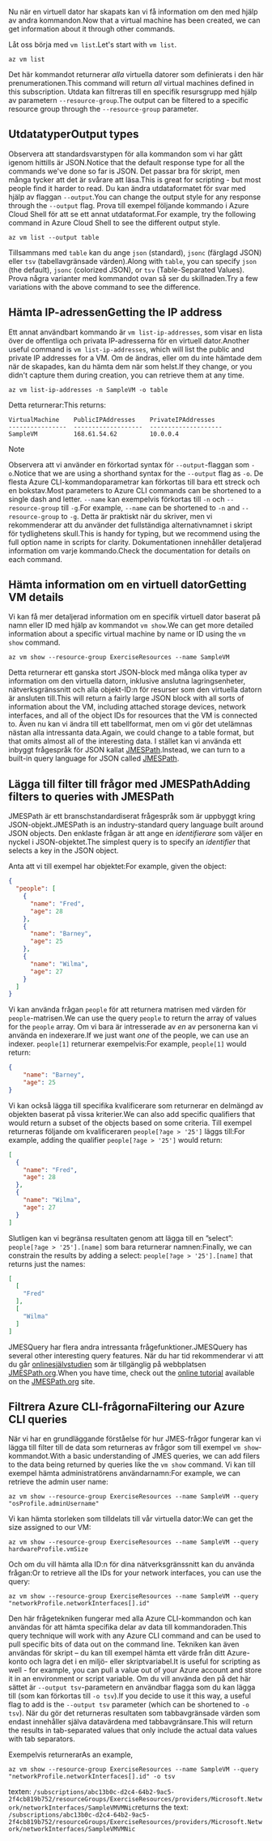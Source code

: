 <span data-ttu-id="2ac1c-101">Nu när en virtuell dator har skapats kan vi få information om den med hjälp av andra kommandon.</span><span class="sxs-lookup"><span data-stu-id="2ac1c-101">Now that a virtual machine has been created, we can get information about it through other commands.</span></span>

<span data-ttu-id="2ac1c-102">Låt oss börja med `vm list`.</span><span class="sxs-lookup"><span data-stu-id="2ac1c-102">Let's start with `vm list`.</span></span>

```azurecli
az vm list
```

<span data-ttu-id="2ac1c-103">Det här kommandot returnerar _alla_ virtuella datorer som definierats i den här prenumerationen.</span><span class="sxs-lookup"><span data-stu-id="2ac1c-103">This command will return _all_ virtual machines defined in this subscription.</span></span> <span data-ttu-id="2ac1c-104">Utdata kan filtreras till en specifik resursgrupp med hjälp av parametern `--resource-group`.</span><span class="sxs-lookup"><span data-stu-id="2ac1c-104">The output can be filtered to a specific resource group through the `--resource-group` parameter.</span></span> 

## <a name="output-types"></a><span data-ttu-id="2ac1c-105">Utdatatyper</span><span class="sxs-lookup"><span data-stu-id="2ac1c-105">Output types</span></span>
<span data-ttu-id="2ac1c-106">Observera att standardsvarstypen för alla kommandon som vi har gått igenom hittills är JSON.</span><span class="sxs-lookup"><span data-stu-id="2ac1c-106">Notice that the default response type for all the commands we've done so far is JSON.</span></span> <span data-ttu-id="2ac1c-107">Det passar bra för skript, men många tycker att det är svårare att läsa.</span><span class="sxs-lookup"><span data-stu-id="2ac1c-107">This is great for scripting - but most people find it harder to read.</span></span> <span data-ttu-id="2ac1c-108">Du kan ändra utdataformatet för svar med hjälp av flaggan `--output`.</span><span class="sxs-lookup"><span data-stu-id="2ac1c-108">You can change the output style for any response through the `--output` flag.</span></span> <span data-ttu-id="2ac1c-109">Prova till exempel följande kommando i Azure Cloud Shell för att se ett annat utdataformat.</span><span class="sxs-lookup"><span data-stu-id="2ac1c-109">For example, try the following command in Azure Cloud Shell to see the different output style.</span></span>

```azurecli
az vm list --output table
```

<span data-ttu-id="2ac1c-110">Tillsammans med `table` kan du ange `json` (standard), `jsonc` (färglagd JSON) eller `tsv` (tabellavgränsade värden).</span><span class="sxs-lookup"><span data-stu-id="2ac1c-110">Along with `table`, you can specify `json` (the default), `jsonc` (colorized JSON), or `tsv` (Table-Separated Values).</span></span> <span data-ttu-id="2ac1c-111">Prova några varianter med kommandot ovan så ser du skillnaden.</span><span class="sxs-lookup"><span data-stu-id="2ac1c-111">Try a few variations with the above command to see the difference.</span></span>

## <a name="getting-the-ip-address"></a><span data-ttu-id="2ac1c-112">Hämta IP-adressen</span><span class="sxs-lookup"><span data-stu-id="2ac1c-112">Getting the IP address</span></span>

<span data-ttu-id="2ac1c-113">Ett annat användbart kommando är `vm list-ip-addresses`, som visar en lista över de offentliga och privata IP-adresserna för en virtuell dator.</span><span class="sxs-lookup"><span data-stu-id="2ac1c-113">Another useful command is `vm list-ip-addresses`, which will list the public and private IP addresses for a VM.</span></span> <span data-ttu-id="2ac1c-114">Om de ändras, eller om du inte hämtade dem när de skapades, kan du hämta dem när som helst.</span><span class="sxs-lookup"><span data-stu-id="2ac1c-114">If they change, or you didn't capture them during creation, you can retrieve them at any time.</span></span>

```azurecli
az vm list-ip-addresses -n SampleVM -o table
```

<span data-ttu-id="2ac1c-115">Detta returnerar:</span><span class="sxs-lookup"><span data-stu-id="2ac1c-115">This returns:</span></span>

```
VirtualMachine    PublicIPAddresses    PrivateIPAddresses
----------------  -------------------  --------------------
SampleVM          168.61.54.62         10.0.0.4
```

> [!NOTE]
> <span data-ttu-id="2ac1c-116">Observera att vi använder en förkortad syntax för `--output`-flaggan som `-o`.</span><span class="sxs-lookup"><span data-stu-id="2ac1c-116">Notice that we are using a shorthand syntax for the `--output` flag as `-o`.</span></span> <span data-ttu-id="2ac1c-117">De flesta Azure CLI-kommandoparametrar kan förkortas till bara ett streck och en bokstav.</span><span class="sxs-lookup"><span data-stu-id="2ac1c-117">Most parameters to Azure CLI commands can be shortened to a single dash and letter.</span></span> <span data-ttu-id="2ac1c-118">`--name` kan exempelvis förkortas till `-n` och `--resource-group` till `-g`.</span><span class="sxs-lookup"><span data-stu-id="2ac1c-118">For example, `--name` can be shortened to `-n` and `--resource-group` to `-g`.</span></span> <span data-ttu-id="2ac1c-119">Detta är praktiskt när du skriver, men vi rekommenderar att du använder det fullständiga alternativnamnet i skript för tydlighetens skull.</span><span class="sxs-lookup"><span data-stu-id="2ac1c-119">This is handy for typing, but we recommend using the full option name in scripts for clarity.</span></span> <span data-ttu-id="2ac1c-120">Dokumentationen innehåller detaljerad information om varje kommando.</span><span class="sxs-lookup"><span data-stu-id="2ac1c-120">Check the documentation for details on each command.</span></span>

## <a name="getting-vm-details"></a><span data-ttu-id="2ac1c-121">Hämta information om en virtuell dator</span><span class="sxs-lookup"><span data-stu-id="2ac1c-121">Getting VM details</span></span>

<span data-ttu-id="2ac1c-122">Vi kan få mer detaljerad information om en specifik virtuell dator baserat på namn eller ID med hjälp av kommandot `vm show`.</span><span class="sxs-lookup"><span data-stu-id="2ac1c-122">We can get more detailed information about a specific virtual machine by name or ID using the `vm show` command.</span></span>

```azurecli
az vm show --resource-group ExerciseResources --name SampleVM
```

<span data-ttu-id="2ac1c-123">Detta returnerar ett ganska stort JSON-block med många olika typer av information om den virtuella datorn, inklusive anslutna lagringsenheter, nätverksgränssnitt och alla objekt-ID:n för resurser som den virtuella datorn är ansluten till.</span><span class="sxs-lookup"><span data-stu-id="2ac1c-123">This will return a fairly large JSON block with all sorts of information about the VM, including attached storage devices, network interfaces, and all of the object IDs for resources that the VM is connected to.</span></span> <span data-ttu-id="2ac1c-124">Även nu kan vi ändra till ett tabellformat, men om vi gör det utelämnas nästan alla intressanta data.</span><span class="sxs-lookup"><span data-stu-id="2ac1c-124">Again, we could change to a table format, but that omits almost all of the interesting data.</span></span> <span data-ttu-id="2ac1c-125">I stället kan vi använda ett inbyggt frågespråk för JSON kallat [JMESPath](http://jmespath.org/).</span><span class="sxs-lookup"><span data-stu-id="2ac1c-125">Instead, we can turn to a built-in query language for JSON called [JMESPath](http://jmespath.org/).</span></span>

## <a name="adding-filters-to-queries-with-jmespath"></a><span data-ttu-id="2ac1c-126">Lägga till filter till frågor med JMESPath</span><span class="sxs-lookup"><span data-stu-id="2ac1c-126">Adding filters to queries with JMESPath</span></span>

<span data-ttu-id="2ac1c-127">JMESPath är ett branschstandardiserat frågespråk som är uppbyggt kring JSON-objekt.</span><span class="sxs-lookup"><span data-stu-id="2ac1c-127">JMESPath is an industry-standard query language built around JSON objects.</span></span> <span data-ttu-id="2ac1c-128">Den enklaste frågan är att ange en _identifierare_ som väljer en nyckel i JSON-objektet.</span><span class="sxs-lookup"><span data-stu-id="2ac1c-128">The simplest query is to specify an _identifier_ that selects a key in the JSON object.</span></span>

<span data-ttu-id="2ac1c-129">Anta att vi till exempel har objektet:</span><span class="sxs-lookup"><span data-stu-id="2ac1c-129">For example, given the object:</span></span>

```json
{
  "people": [
    {
      "name": "Fred",
      "age": 28
    },
    {
      "name": "Barney",
      "age": 25
    },
    {
      "name": "Wilma",
      "age": 27
    }
  ]
}
```

<span data-ttu-id="2ac1c-130">Vi kan använda frågan `people` för att returnera matrisen med värden för `people`-matrisen.</span><span class="sxs-lookup"><span data-stu-id="2ac1c-130">We can use the query `people` to return the array of values for the `people` array.</span></span> <span data-ttu-id="2ac1c-131">Om vi bara är intresserade av _en_ av personerna kan vi använda en indexerare.</span><span class="sxs-lookup"><span data-stu-id="2ac1c-131">If we just want _one_ of the people, we can use an indexer.</span></span> <span data-ttu-id="2ac1c-132">`people[1]` returnerar exempelvis:</span><span class="sxs-lookup"><span data-stu-id="2ac1c-132">For example, `people[1]` would return:</span></span>

```json
{
    "name": "Barney",
    "age": 25
}
```

<span data-ttu-id="2ac1c-133">Vi kan också lägga till specifika kvalificerare som returnerar en delmängd av objekten baserat på vissa kriterier.</span><span class="sxs-lookup"><span data-stu-id="2ac1c-133">We can also add specific qualifiers that would return a subset of the objects based on some criteria.</span></span> <span data-ttu-id="2ac1c-134">Till exempel returneras följande om kvalificeraren `people[?age > '25']` läggs till:</span><span class="sxs-lookup"><span data-stu-id="2ac1c-134">For example, adding the qualifier `people[?age > '25']` would return:</span></span>

```json
[
  {
    "name": "Fred",
    "age": 28
  },
  {
    "name": "Wilma",
    "age": 27
  }
]
```

<span data-ttu-id="2ac1c-135">Slutligen kan vi begränsa resultaten genom att lägga till en ”select”: `people[?age > '25'].[name]` som bara returnerar namnen:</span><span class="sxs-lookup"><span data-stu-id="2ac1c-135">Finally, we can constrain the results by adding a select: `people[?age > '25'].[name]` that returns just the names:</span></span>

```json
[
  [
    "Fred"
  ],
  [
    "Wilma"
  ]
]
```

<span data-ttu-id="2ac1c-136">JMESQuery har flera andra intressanta frågefunktioner.</span><span class="sxs-lookup"><span data-stu-id="2ac1c-136">JMESQuery has several other interesting query features.</span></span> <span data-ttu-id="2ac1c-137">När du har tid rekommenderar vi att du går [onlinesjälvstudien](http://jmespath.org/tutorial.html) som är tillgänglig på webbplatsen [JMESPath.org](http://jmespath.org/).</span><span class="sxs-lookup"><span data-stu-id="2ac1c-137">When you have time, check out the [online tutorial](http://jmespath.org/tutorial.html) available on the [JMESPath.org](http://jmespath.org/) site.</span></span>

## <a name="filtering-our-azure-cli-queries"></a><span data-ttu-id="2ac1c-138">Filtrera Azure CLI-frågorna</span><span class="sxs-lookup"><span data-stu-id="2ac1c-138">Filtering our Azure CLI queries</span></span>

<span data-ttu-id="2ac1c-139">När vi har en grundläggande förståelse för hur JMES-frågor fungerar kan vi lägga till filter till de data som returneras av frågor som till exempel `vm show`-kommandot.</span><span class="sxs-lookup"><span data-stu-id="2ac1c-139">With a basic understanding of JMES queries, we can add filers to the data being returned by queries like the `vm show` command.</span></span> <span data-ttu-id="2ac1c-140">Vi kan till exempel hämta administratörens användarnamn:</span><span class="sxs-lookup"><span data-stu-id="2ac1c-140">For example, we can retrieve the admin user name:</span></span>

```azurecli
az vm show --resource-group ExerciseResources --name SampleVM --query "osProfile.adminUsername"
```

<span data-ttu-id="2ac1c-141">Vi kan hämta storleken som tilldelats till vår virtuella dator:</span><span class="sxs-lookup"><span data-stu-id="2ac1c-141">We can get the size assigned to our VM:</span></span>

```azurecli
az vm show --resource-group ExerciseResources --name SampleVM --query hardwareProfile.vmSize
```

<span data-ttu-id="2ac1c-142">Och om du vill hämta alla ID:n för dina nätverksgränssnitt kan du använda frågan:</span><span class="sxs-lookup"><span data-stu-id="2ac1c-142">Or to retrieve all the IDs for your network interfaces, you can use the query:</span></span>

```azurecli
az vm show --resource-group ExerciseResources --name SampleVM --query "networkProfile.networkInterfaces[].id"
```

<span data-ttu-id="2ac1c-143">Den här frågetekniken fungerar med alla Azure CLI-kommandon och kan användas för att hämta specifika delar av data till kommandoraden.</span><span class="sxs-lookup"><span data-stu-id="2ac1c-143">This query technique will work with any Azure CLI command and can be used to pull specific bits of data out on the command line.</span></span> <span data-ttu-id="2ac1c-144">Tekniken kan även användas för skript – du kan till exempel hämta ett värde från ditt Azure-konto och lagra det i en miljö- eller skriptvariabel.</span><span class="sxs-lookup"><span data-stu-id="2ac1c-144">It is useful for scripting as well - for example, you can pull a value out of your Azure account and store it in an environment or script variable.</span></span> <span data-ttu-id="2ac1c-145">Om du vill använda den på det här sättet är `--output tsv`-parametern en användbar flagga som du kan lägga till (som kan förkortas till `-o tsv`).</span><span class="sxs-lookup"><span data-stu-id="2ac1c-145">If you decide to use it this way, a useful flag to add is the `--output tsv` parameter (which can be shortened to `-o tsv`).</span></span> <span data-ttu-id="2ac1c-146">När du gör det returneras resultaten som tabbavgränsade värden som endast innehåller själva datavärdena med tabbavgränsare.</span><span class="sxs-lookup"><span data-stu-id="2ac1c-146">This will return the results in tab-separated values that only include the actual data values with tab separators.</span></span>

<span data-ttu-id="2ac1c-147">Exempelvis returnerar</span><span class="sxs-lookup"><span data-stu-id="2ac1c-147">As an example,</span></span>

```azurecli
az vm show --resource-group ExerciseResources --name SampleVM --query "networkProfile.networkInterfaces[].id" -o tsv
```

<span data-ttu-id="2ac1c-148">texten: `/subscriptions/abc13b0c-d2c4-64b2-9ac5-2f4cb819b752/resourceGroups/ExerciseResources/providers/Microsoft.Network/networkInterfaces/SampleVMVMNic`</span><span class="sxs-lookup"><span data-stu-id="2ac1c-148">returns the text: `/subscriptions/abc13b0c-d2c4-64b2-9ac5-2f4cb819b752/resourceGroups/ExerciseResources/providers/Microsoft.Network/networkInterfaces/SampleVMVMNic`</span></span>
